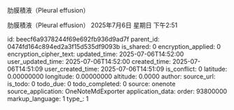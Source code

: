 肋膜積液（Pleural effusion）

肋膜積液（Pleural effusion）
2025年7月6日 星期日
下午2:51


id: beecf6a9378244f69e692fb936d9ad7f
parent_id: 0474fd164c894ed2a3f15d535df9093b
is_shared: 0
encryption_applied: 0
encryption_cipher_text: 
updated_time: 2025-07-06T14:52:00
user_updated_time: 2025-07-06T14:52:00
created_time: 2025-07-06T14:51:09
user_created_time: 2025-07-06T14:51:09
is_conflict: 0
latitude: 0.00000000
longitude: 0.00000000
altitude: 0.0000
author: 
source_url: 
is_todo: 0
todo_due: 0
todo_completed: 0
source: onenote
source_application: OneNoteMdExporter
application_data: 
order: 93800000
markup_language: 1
type_: 1
